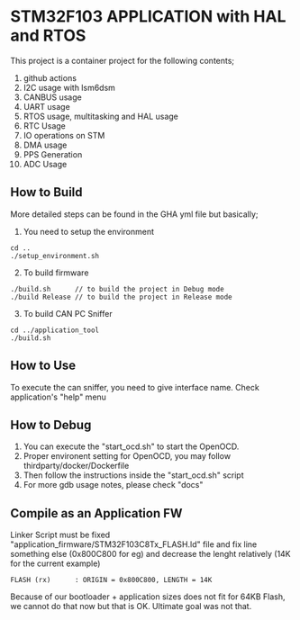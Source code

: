 # STM32F103 APPLICATION with HAL and RTOS

This project is a container project for the following contents;

1. github actions
2. I2C usage with lsm6dsm
3. CANBUS usage
4. UART usage
5. RTOS usage, multitasking and HAL usage
6. RTC Usage
7. IO operations on STM
8. DMA usage
9. PPS Generation
10. ADC Usage

## How to Build

More detailed steps can be found in the GHA yml file but basically;

1. You need to setup the environment

```
cd ..
./setup_environment.sh
```

2. To build firmware

```
./build.sh      // to build the project in Debug mode
./build Release // to build the project in Release mode
```

3. To build CAN PC Sniffer

```
cd ../application_tool
./build.sh
```

## How to Use

To execute the can sniffer, you need to give interface name. Check application's "help" menu


## How to Debug

1. You can execute the "start_ocd.sh" to start the OpenOCD.
2. Proper environent setting for OpenOCD, you may follow thirdparty/docker/Dockerfile
3. Then follow the instructions inside the "start_ocd.sh" script
4. For more gdb usage notes, please check "docs"

## Compile as an Application FW

Linker Script must be fixed "application_firmware/STM32F103C8Tx_FLASH.ld" file and fix line something else (0x800C800 for eg) and decrease the lenght relatively (14K for the current example)

```
FLASH (rx)      : ORIGIN = 0x800C800, LENGTH = 14K
```

Because of our bootloader + application sizes does not fit for 64KB Flash, we cannot do that now but that is OK. Ultimate goal was not that.
